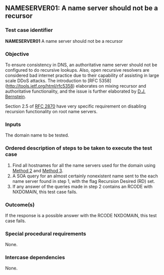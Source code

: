 ## NAMESERVER01: A name server should not be a recursor

### Test case identifier
**NAMESERVER01** A name server should not be a recursor

### Objective

To ensure consistency in DNS, an authoritative name server should not be
configured to do recursive lookups. Also, open recursive resolvers are
considered bad internet practice due to their capability of assisting in
large scale DDoS attacks. The introduction to [RFC 5358]
(http://tools.ietf.org/html/rfc5358) elaborates on mixing recursor and
authoritative functionality, and the issue is further elaborated by
[D.J. Bernstein](http://cr.yp.to/djbdns/separation.html).

Section 2.5 of [RFC 2870](https://tools.ietf.org/html/rfc2870) have very
specific requirement on disabling recursion functionality on root name
servers.

### Inputs

The domain name to be tested.

### Ordered description of steps to be taken to execute the test case

1. Find all hostnames for all the name servers used for the domain using
   [Method 2](../Methods.md#method-2-obtain-name-servers-from-parent) and
   [Method 3](../Methods.md#method-3-obtain-name-servers-from-child).
2. A SOA query for an almost certainly nonexistent name sent to the each
   name server found in step 1, with the flag Recursion Desired (RD) set.
3. If any answer of the queries made in step 2 contains an RCODE with
   NXDOMAIN, this test case fails.

### Outcome(s)

If the response is a possible answer with the RCODE NXDOMAIN, this test
case fails.

### Special procedural requirements

None.

### Intercase dependencies

None.
